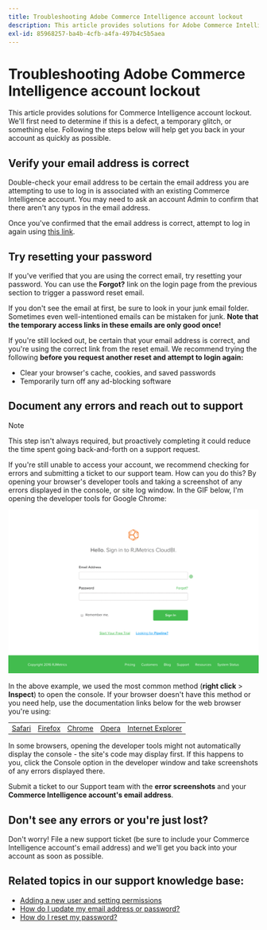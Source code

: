 ```yaml
---
title: Troubleshooting Adobe Commerce Intelligence account lockout
description: This article provides solutions for Adobe Commerce Intelligence account lockout. We'll first need to determine if this is a defect, a temporary glitch, or something else. Following the steps below will help get you back in your account as quickly as possible.
exl-id: 85968257-ba4b-4cfb-a4fa-497b4c5b5aea
---
```

# Troubleshooting Adobe Commerce Intelligence account lockout

<!--
BOB: Is this in TOC?
-->

This article provides solutions for Commerce Intelligence account lockout. We'll first need to determine if this is a defect, a temporary glitch, or something else. Following the steps below will help get you back in your account as quickly as possible.

## Verify your email address is correct

Double-check your email address to be certain the email address you are attempting to use to log in is associated with an existing Commerce Intelligence account. You may need to ask an account Admin to confirm that there aren't any typos in the email address.

Once you've confirmed that the email address is correct, attempt to log in again using [this link](https://dashboard.rjmetrics.com/v2/session/create#/).

## Try resetting your password

If you've verified that you are using the correct email, try resetting your password. You can use the **Forgot?** link on the login page from the previous section to trigger a password reset email.

If you don't see the email at first, be sure to look in your junk email folder. Sometimes even well-intentioned emails can be mistaken for junk. **Note that the temporary access links in these emails are only good once!**

If you're still locked out, be certain that your email address is correct, and you're using the correct link from the reset email. We recommend trying the following **before you request another reset and attempt to login again:**

* Clear your browser's cache, cookies, and saved passwords
* Temporarily turn off any ad-blocking software

## Document any errors and reach out to support

>[!NOTE]
>
>This step isn't always required, but proactively completing it could reduce the time spent going back-and-forth on a support request.

If you're still unable to access your account, we recommend checking for errors and submitting a ticket to our support team. How can you do this? By opening your browser's developer tools and taking a screenshot of any errors displayed in the console, or site log window. In the GIF below, I'm opening the developer tools for Google Chrome:

![Opening Chrome's developer tools.](assets/Opening_Chrome_dev_tools.gif)

In the above example, we used the most common method (**right click** > **Inspect**) to open the console. If your browser doesn't have this method or you need help, use the documentation links below for the web browser you're using:

<table>
<tbody>
<tr>
<td><a href="https://www.technipages.com/mac-os-x-enable-web-inspector-in-safari">Safari</a></td>
<td><a href="https://developer.mozilla.org/en-US/docs/Tools/Web_Console/Opening_the_Web_Console">Firefox</a></td>
<td><a href="https://developers.google.com/web/tools/chrome-devtools/?hl=en">Chrome</a></td>
<td><a href="https://www.opera.com/dragonfly/documentation/">Opera</a></td>
<td><a href="https://msdn.microsoft.com/en-us/library/gg589512(v=vs.85).aspx#OpeningTools">Internet Explorer</a></td>
</tr>
</tbody>
</table>

In some browsers, opening the developer tools might not automatically display the console - the site's code may display first. If this happens to you, click the Console option in the developer window and take screenshots of any errors displayed there.

Submit a ticket to our Support team with the **error screenshots** and your **Commerce Intelligence account's email address**.

## Don't see any errors or you're just lost?

Don't worry! File a new support ticket (be sure to include your Commerce Intelligence account's email address) and we'll get you back into your account as soon as possible.

## Related topics in our support knowledge base:

* [Adding a new user and setting permissions](https://experienceleague.adobe.com/docs/commerce-business-intelligence/mbi/administrator/user-mgmt/user-management.html)
* [How do I update my email address or password?](https://experienceleague.adobe.com/docs/commerce-business-intelligence/mbi/administrator/user-mgmt/create-user.html)
* [How do I reset my password?](https://experienceleague.adobe.com/docs/commerce-business-intelligence/mbi/administrator/user-mgmt/reset-password.html)

